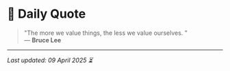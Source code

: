 # 📜 Daily Quote

> "The more we value things, the less we value ourselves.  "  
> — **Bruce Lee**

---

_Last updated: 09 April 2025 ⏳_
